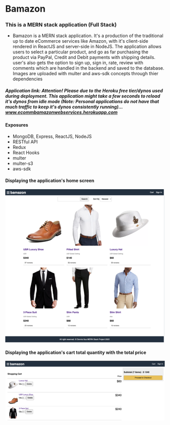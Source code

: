 # Bamazon

### This is a MERN stack application (Full Stack)
  - Bamazon is a MERN stack application. It's a production of the traditional up to date eCommerce services like Amazon, with it's client-side rendered in ReactJS and server-side in NodeJS. The application allows users to select a particular product, and go as far purchasing the product via PayPal, Credit and Debit payments with shipping details. user's also gets the option to sign up, sign in, rate, review with comments which are handled in the backend and saved to the database. Images are uploaded with multer and aws-sdk concepts through thier dependencies

##### Application link: Attention! Please due to the Heroku free tier/dynos used during deployment. This application might take a few seconds to reload it's dynos from idle mode (Note: Personal applications do not have that much traffic to keep it's dynos consistently running)... <a href="https://ecommbamazonwebservices.herokuapp.com/" target="_blank">www.ecommbamazonwebservices.herokuapp.com</a>

#### Exposures
  - MongoDB, Express, ReactJS, NodeJS
  - RESTful API
  - Redux
  - React Hooks
  - multer
  - multer-s3
  - aws-sdk

#### Displaying the application's home screen

<img src="./frontend/public/images/bamazon.png" alt="Employee data" title="Employee Data title">


#### Displaying the application's cart total quantity with the total price

<img src="./frontend/public/images/bamazon-cart.png" alt="Employee data" title="Employee Data title">
